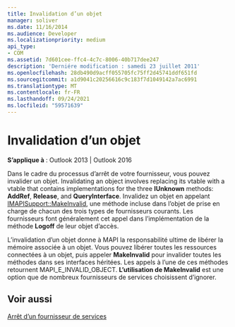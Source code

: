 ```yaml
---
title: Invalidation d’un objet
manager: soliver
ms.date: 11/16/2014
ms.audience: Developer
ms.localizationpriority: medium
api_type:
- COM
ms.assetid: 7d601cee-ffc4-4c7c-8006-40b717dee247
description: 'Derniére modification : samedi 23 juillet 2011'
ms.openlocfilehash: 28db490d9acff055705fc75ff2d45741ddf651fd
ms.sourcegitcommit: a1d9041c20256616c9c183f7d1049142a7ac6991
ms.translationtype: MT
ms.contentlocale: fr-FR
ms.lasthandoff: 09/24/2021
ms.locfileid: "59571639"
---
```

# <a name="invalidating-an-object"></a>Invalidation d’un objet

  
  
**S’applique à** : Outlook 2013 | Outlook 2016 
  
Dans le cadre du processus d’arrêt de votre fournisseur, vous pouvez invalider un objet. Invalidating an object involves replacing its vtable with a vtable that contains implementations for the three **IUnknown** methods: **AddRef**, **Release**, and **QueryInterface**. Invalidez un objet en appelant [IMAPISupport::MakeInvalid](imapisupport-makeinvalid.md), une méthode incluse dans l’objet de prise en charge de chacun des trois types de fournisseurs courants. Les fournisseurs font généralement cet appel dans l’implémentation de la méthode **Logoff** de leur objet d’accès. 
  
L’invalidation d’un objet donne à MAPI la responsabilité ultime de libérer la mémoire associée à un objet. Vous pouvez libérer toutes les ressources connectées à un objet, puis appeler **MakeInvalid** pour invalider toutes les méthodes dans ses interfaces héritées. Les appels à l’une de ces méthodes retournent MAPI_E_INVALID_OBJECT. **L’utilisation de MakeInvalid** est une option que de nombreux fournisseurs de services choisissent d’ignorer. 
  
## <a name="see-also"></a>Voir aussi



[Arrêt d’un fournisseur de services](shutting-down-a-service-provider.md)

